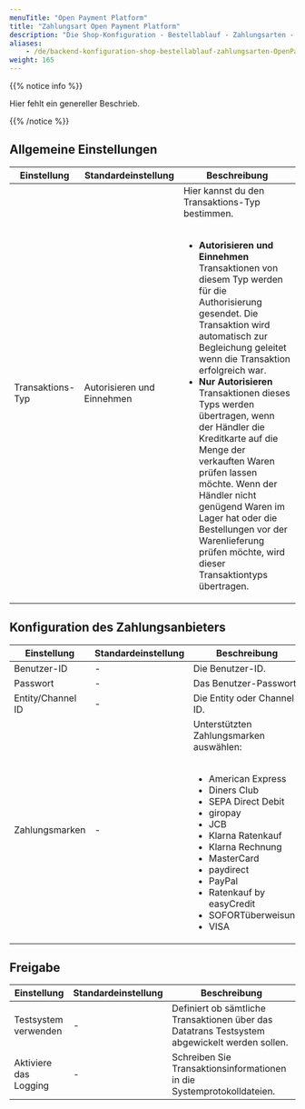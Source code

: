 ```yaml
---
menuTitle: "Open Payment Platform"
title: "Zahlungsart Open Payment Platform"
description: "Die Shop-Konfiguration - Bestellablauf - Zahlungsarten - Open Payment Platform."
aliases:
    - /de/backend-konfiguration-shop-bestellablauf-zahlungsarten-OpenPaymentPlatform/
weight: 165    
---
```



{{% notice info %}}<p>Hier fehlt ein genereller Beschrieb.</p>{{% /notice %}}

## Allgemeine Einstellungen

<table>
	<thead>
		<tr>
			<th>Einstellung</th>
			<th>Standardeinstellung</th>
			<th>Beschreibung</th>
		</tr>
	</thead>
	<tbody>
		<tr>
			<td>Transaktions-Typ</td>
			<td>Autorisieren und Einnehmen</td>
			<td>Hier kannst du den Transaktions-Typ bestimmen.<br><br>
				<ul>
				<li><strong>Autorisieren und Einnehmen</strong><br>
				Transaktionen von diesem Typ werden für die Authorisierung gesendet. Die Transaktion wird automatisch zur Begleichung geleitet wenn die Transaktion erfolgreich war.</li>
				<li><strong>Nur Autorisieren</strong><br>
				Transaktionen dieses Typs werden übertragen, wenn der Händler die Kreditkarte auf die Menge der verkauften Waren prüfen lassen möchte. Wenn der Händler nicht genügend Waren im Lager hat oder die Bestellungen vor der Warenlieferung prüfen möchte, wird dieser Transaktiontyps übertragen.</li>
				</ul>
			</td>
		</tr>
	</tbody>
</table>

## Konfiguration des Zahlungsanbieters

<table>
	<thead>
		<tr>
			<th>Einstellung</th>
			<th>Standardeinstellung</th>
			<th>Beschreibung</th>
		</tr>
	</thead>
	<tbody>
		<tr>
			<td>Benutzer-ID</td>
			<td>-</td>
			<td>Die Benutzer-ID.</td>
		</tr>
		<tr>
			<td>Passwort</td>
			<td>-</td>
			<td>Das Benutzer-Passwort.</td>
		</tr>
		<tr>
			<td>Entity/Channel ID</td>
			<td>-</td>
			<td>Die Entity oder Channel ID.</td>
		</tr>
		<tr>
			<td>Zahlungsmarken</td>
			<td>-</td>
			<td>Unterstützten Zahlungsmarken auswählen:<br><br>
			    <ul>
			        <li>American Express</li>
			        <li>Diners Club</li>
			        <li>SEPA Direct Debit</li>
			        <li>giropay</li>
			        <li>JCB</li>
			        <li>Klarna Ratenkauf</li>
			        <li>Klarna Rechnung</li>
			        <li>MasterCard</li>
			        <li>paydirect</li>
			        <li>PayPal</li>
			        <li>Ratenkauf by easyCredit</li>
			        <li>SOFORTüberweisung</li>
			        <li>VISA</li>
			    </ul>
			</td>
		</tr>
	</tbody>
</table>

## Freigabe

<table>
	<thead>
		<tr>
			<th>Einstellung</th>
			<th>Standardeinstellung</th>
			<th>Beschreibung</th>
		</tr>
	</thead>
	<tbody>
		<tr>
			<td>Testsystem verwenden</td>
			<td>-</td>
			<td>Definiert ob sämtliche Transaktionen über das Datatrans Testsystem abgewickelt werden sollen.</td>
		</tr>
		<tr>
			<td>Aktiviere das Logging</td>
			<td>-</td>
			<td>Schreiben Sie Transaktionsinformationen in die Systemprotokolldateien.</td>
		</tr>
	</tbody>
</table>
